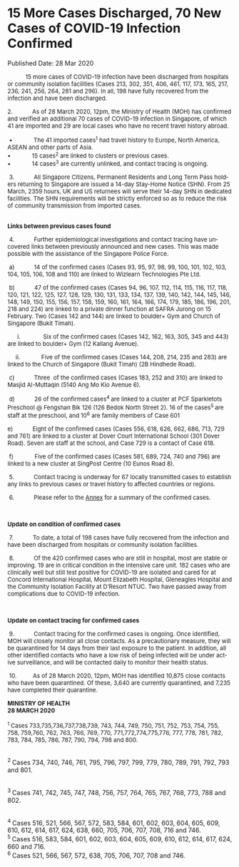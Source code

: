 <html>
    <meta http-equiv="Content-Type" content="text/html; charset=utf-8"/>
    <meta charset="utf-8"/>
    <title>15 More Cases Discharged, 70 New Cases of COVID-19 Infection Confirmed</title>
    <body><h1>15 More Cases Discharged, 70 New Cases of COVID-19 Infection Confirmed</h1>
    <p>Published Date: 28 Mar 2020</p> <div class="adM"><span style="font-size: 13px;">        &nbsp;&nbsp;&nbsp;&nbsp;&nbsp;&nbsp;&nbsp;&nbsp;&nbsp;&nbsp; 15 more cases of COVID-19 infection have been discharged from hospitals or community isolation facilities (Cases 213, 302, 351, 406, 461, 117, 173, 165, 217, 236, 241, 256, 264, 281 and 296). In all, 198 have fully recovered from the infection and have been discharged.&nbsp;<br></span></div><div lang="EN-SG" link="#0563C1" vlink="#954F72"><div class="m_5474106612825094081WordSection1"><p class="MsoNormal"><span style="font-size: 13px;">2.&nbsp;&nbsp;&nbsp;&nbsp;&nbsp;&nbsp;&nbsp;&nbsp;&nbsp;&nbsp;&nbsp; As of 28 March 2020, 12pm, the Ministry of Health (MOH) has confirmed and verified an additional 70 cases of COVID-19 infection in Singapore, of which 41 are imported and 29 are local cases who have no recent travel history abroad. <u></u><u></u></span></p><p class="MsoNormal"><span style="font-size: 13px;"><u></u>&nbsp;•&nbsp;&nbsp;&nbsp;&nbsp;&nbsp;&nbsp;&nbsp;&nbsp;&nbsp;&nbsp;&nbsp;&nbsp; The 41 imported cases<sup>1</sup>&nbsp;had travel history to Europe, North America, ASEAN and other parts of Asia.<br>•&nbsp;&nbsp;&nbsp;&nbsp;&nbsp;&nbsp;&nbsp;&nbsp;&nbsp;&nbsp;&nbsp;&nbsp; 15 cases<sup>2</sup>&nbsp;are linked to clusters or previous cases.<br>•&nbsp;&nbsp;&nbsp;&nbsp;&nbsp;&nbsp;&nbsp;&nbsp;&nbsp;&nbsp;&nbsp;&nbsp; 14 cases<sup>3</sup>&nbsp;are currently unlinked, and contact tracing is ongoing. <u></u><u></u></span></p><p class="MsoNormal"><span style="font-size: 13px;"><u></u>&nbsp;3.&nbsp;&nbsp;&nbsp;&nbsp;&nbsp;&nbsp;&nbsp;&nbsp;&nbsp;&nbsp;&nbsp; All Singapore Citizens, Permanent Residents and Long Term Pass holders returning to Singapore are issued a 14-day Stay-Home Notice (SHN). From 25 March, 2359 hours, UK and US returnees will serve their 14-day SHN in dedicated facilities. The SHN requirements will be strictly enforced so as to reduce the risk of community transmission from imported cases.&nbsp; <u></u><u></u></span></p><p class="MsoNormal"><span style="font-size: 13px;"><u></u>&nbsp;<br><strong>Links between previous cases found</strong><u></u><u></u></span></p><p class="MsoNormal"><span style="font-size: 13px;"><u></u>&nbsp;4.&nbsp;&nbsp;&nbsp;&nbsp;&nbsp;&nbsp;&nbsp;&nbsp;&nbsp;&nbsp;&nbsp; Further epidemiological investigations and contact tracing have uncovered links between previously announced and new cases. This was made possible with the assistance of the Singapore Police Force.<u></u><u></u></span></p><p class="MsoNormal"><span style="font-size: 13px;"><u></u>&nbsp;a)&nbsp;&nbsp;&nbsp;&nbsp;&nbsp;&nbsp;&nbsp;&nbsp;&nbsp;&nbsp;&nbsp; 14 of the confirmed cases (Cases 93, 95, 97, 98, 99, 100, 101, 102, 103, 104, 105, 106, 108 and 110) are linked to Wizlearn Technologies Pte Ltd.<u></u><u></u></span></p><p class="MsoNormal"><span style="font-size: 13px;"><u></u>&nbsp;b)&nbsp;&nbsp;&nbsp;&nbsp;&nbsp;&nbsp;&nbsp;&nbsp;&nbsp;&nbsp;&nbsp; 47 of the confirmed cases (Cases 94, 96, 107, 112, 114, 115, 116, 117, 118, 120, 121, 122, 125, 127, 128, 129, 130, 131, 133, 134, 137, 139, 140, 142, 144, 145, 146, 148, 149, 150, 155, 156, 157, 158, 159, 160, 161, 164, 166, 174, 179, 185, 186, 196, 201, 218 and 224) are linked to a private dinner function at SAFRA Jurong on 15 February. Two (Cases 142 and 144) are linked to boulder+ Gym and Church of Singapore (Bukit Timah).<u></u><u></u></span></p><p class="MsoNormal"><span style="font-size: 13px;"><u></u>&nbsp;&nbsp;&nbsp;&nbsp;&nbsp; i.&nbsp;&nbsp;&nbsp;&nbsp;&nbsp;&nbsp;&nbsp;&nbsp;&nbsp;&nbsp;&nbsp;&nbsp;&nbsp; Six of the confirmed cases (Cases 142, 162, 163, 305, 345 and 443) are linked to boulder+ Gym (12 Kallang Avenue).&nbsp;&nbsp; <u></u><u></u></span></p><p class="MsoNormal"><span style="font-size: 13px;">&nbsp;&nbsp;&nbsp;&nbsp; ii.&nbsp;&nbsp;&nbsp;&nbsp;&nbsp;&nbsp;&nbsp;&nbsp;&nbsp;&nbsp;&nbsp;&nbsp; Five of the confirmed cases (Cases 144, 208, 214, 235 and 283) are linked to the Church of Singapore (Bukit Timah) (2B Hindhede Road). <u></u><u></u></span></p><p class="MsoNormal"><span style="font-size: 13px;"><u></u>&nbsp;c)&nbsp;&nbsp;&nbsp;&nbsp;&nbsp;&nbsp;&nbsp;&nbsp;&nbsp;&nbsp;&nbsp; Three&nbsp; of the confirmed cases (Cases 183, 252 and 310) are linked to Masjid Al-Muttaqin (5140 Ang Mo Kio Avenue 6).<u></u><u></u></span></p><p class="MsoNormal"><span style="font-size: 13px;"><u></u>&nbsp;d)&nbsp;&nbsp;&nbsp;&nbsp;&nbsp;&nbsp;&nbsp;&nbsp;&nbsp;&nbsp;&nbsp; 26 of the confirmed cases<sup>4 </sup>are linked to a cluster at PCF Sparkletots Preschool @ Fengshan Blk 126 (126 Bedok North Street 2). 16 of the cases<sup>5&nbsp;</sup>are staff at the preschool, and 10<sup>6</sup>&nbsp;are family members of Case 601</span></p><p class="MsoNormal"><span style="font-size: 13px;">e)&nbsp;&nbsp;&nbsp;&nbsp;&nbsp;&nbsp;&nbsp;&nbsp;&nbsp;&nbsp;&nbsp; Eight of the confirmed cases (Cases 556, 618, 626, 662, 686, 713, 729 and 761) are linked to a cluster at Dover Court International School (301 Dover Road). Seven are staff at the school, and Case 729 is a contact of Case 618. <u></u><u></u></span></p><p class="MsoNormal"><span style="font-size: 13px;"><u></u>&nbsp;f)&nbsp;&nbsp;&nbsp;&nbsp;&nbsp;&nbsp;&nbsp;&nbsp;&nbsp;&nbsp;&nbsp;&nbsp; Five of the confirmed cases (Cases 581, 689, 724, 740 and 796) are linked to a new cluster at SingPost Centre (10 Eunos Road 8). <u></u><u></u></span></p><p class="MsoNormal"><span style="font-size: 13px;"><u></u>&nbsp;5.&nbsp;&nbsp;&nbsp;&nbsp;&nbsp;&nbsp;&nbsp;&nbsp;&nbsp;&nbsp;&nbsp; Contact tracing is underway for 67 locally transmitted cases to establish any links to previous cases or travel history to affected countries or regions.<u></u><u></u></span></p><p class="MsoNormal"><span style="font-size: 13px;"><u></u>&nbsp;6.&nbsp;&nbsp;&nbsp;&nbsp;&nbsp;&nbsp;&nbsp;&nbsp;&nbsp;&nbsp;&nbsp; Please refer to the <a title="Annex" href="/docs/librariesprovider5/pressroom/annex28-3b1.pdf?sfvrsn=919b3b91_2">Annex</a>&nbsp;for a summary of the confirmed cases. <u></u><u></u></span></p><p class="MsoNormal"><span style="font-size: 13px;"><u></u>&nbsp;<strong><u></u></strong></span></p><p class="MsoNormal"><span style="font-size: 13px;"><strong>Update on condition of confirmed cases</strong><u></u><u></u></span></p><p class="MsoNormal"><span style="font-size: 13px;"><u></u>&nbsp;7.&nbsp;&nbsp;&nbsp;&nbsp;&nbsp;&nbsp;&nbsp;&nbsp;&nbsp;&nbsp;&nbsp; To date, a total of 198 cases have fully recovered from the infection and have been discharged from hospitals or community isolation facilities. <u></u><u></u></span></p><p class="MsoNormal"><span style="font-size: 13px;"><u></u>&nbsp;8.&nbsp;&nbsp;&nbsp;&nbsp;&nbsp;&nbsp;&nbsp;&nbsp;&nbsp;&nbsp;&nbsp; Of the 420 confirmed cases who are still in hospital, most are stable or improving. 19 are in critical condition in the intensive care unit. 182 cases who are clinically well but still test positive for COVID-19 are isolated and cared for at Concord International Hospital, Mount Elizabeth Hospital, Gleneagles Hospital and the Community Isolation Facility at D’Resort NTUC. Two have passed away from complications due to COVID-19 infection.<u></u><u></u></span></p><p class="MsoNormal"><span style="font-size: 13px;"><u></u>&nbsp;<u></u></span></p><p class="MsoNormal"><span style="font-size: 13px;"><strong>Update on contact tracing for confirmed cases </strong><u></u><u></u></span></p><p class="MsoNormal"><span style="font-size: 13px;"><u></u>&nbsp;9.&nbsp;&nbsp;&nbsp;&nbsp;&nbsp;&nbsp;&nbsp;&nbsp;&nbsp;&nbsp;&nbsp; Contact tracing for the confirmed cases is ongoing. Once identified, MOH will closely monitor all close contacts. As a precautionary measure, they will be quarantined for 14 days from their last exposure to the patient. In addition, all other identified contacts who have a low risk of being infected will be under active surveillance, and will be contacted daily to monitor their health status. <u></u><u></u></span></p><p class="MsoNormal"><span style="font-size: 13px;"><u></u>&nbsp;10.&nbsp;&nbsp;&nbsp;&nbsp;&nbsp;&nbsp;&nbsp;&nbsp;&nbsp; As of 28 March 2020, 12pm, MOH has identified 10,875 close contacts who have been quarantined. Of these, 3,640 are currently quarantined, and 7,235 have completed their quarantine.</span></p></div></div><p><span style="font-size: 13px;"><strong>MINISTRY OF HEALTH<br></strong><strong>28 MARCH 2020<br><br></strong><sup>1 </sup> Cases 733,735,736,737,738,739, 743, 744, 749, 750, 751, 752, 753, 754, 755, 758, 759,760, 762, 763, 766, 769, 770, 771,772,774,775,776, 777, 778, 781, 782, 783, 784, 785, 786, 787, 790, 794, 798 and 800.

<br><sup>2  </sup>Cases 734, 740, 746, 761, 795, 796, 797, 799, 779, 780, 789, 791, 792, 793 and 801.

<br><sup>3  </sup>Cases 741, 742, 745, 747, 748, 756, 757, 764, 765, 767, 768, 773, 788 and 802.

<br><sup>4 </sup> Cases 516, 521, 566, 567, 572, 583, 584, 601, 602, 603, 604, 605, 609, 610, 612, 614, 617, 624, 638, 660, 705, 706, 707, 708, 716 and 746. 
<br><sup>5  </sup>Cases 516, 583, 584, 601, 602, 603, 604, 605, 609, 610, 612, 614, 617, 624, 660 and 716.
<br><sup>6 </sup> Cases 521, 566, 567, 572, 638, 705, 706, 707, 708 and 746.
</span></p></body>
</html>
